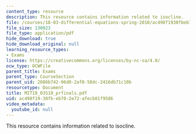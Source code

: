 ```yaml
---
content_type: resource
description: This resource contains information related to isocline.
file: /courses/18-03-differential-equations-spring-2010/ac498f1930fbeb702e72afecb01f9586_MIT18_03S10_prfinals.pdf
file_size: 130023
file_type: application/pdf
hide_download: true
hide_download_original: null
learning_resource_types:
- Exams
license: https://creativecommons.org/licenses/by-nc-sa/4.0/
ocw_type: OCWFile
parent_title: Exams
parent_type: CourseSection
parent_uid: 2086b742-96d0-2af8-58dc-2416db71c10b
resourcetype: Document
title: MIT18_03S10_prfinals.pdf
uid: ac498f19-30fb-eb70-2e72-afecb01f9586
video_metadata:
  youtube_id: null
---
```

This resource contains information related to isocline.